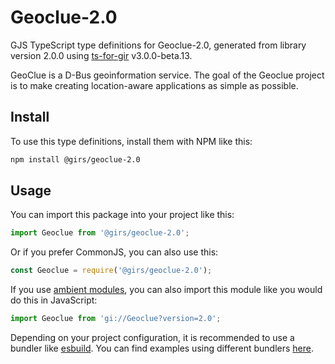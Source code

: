 
# Geoclue-2.0

GJS TypeScript type definitions for Geoclue-2.0, generated from library version 2.0.0 using [ts-for-gir](https://github.com/gjsify/ts-for-gjs) v3.0.0-beta.13.

GeoClue is a D-Bus geoinformation service. The goal of the Geoclue project is to make creating location-aware applications as simple as possible.

## Install

To use this type definitions, install them with NPM like this:
```bash
npm install @girs/geoclue-2.0
```

## Usage

You can import this package into your project like this:
```ts
import Geoclue from '@girs/geoclue-2.0';
```

Or if you prefer CommonJS, you can also use this:
```ts
const Geoclue = require('@girs/geoclue-2.0');
```

If you use [ambient modules](https://github.com/gjsify/ts-for-gir/tree/main/packages/cli#ambient-modules), you can also import this module like you would do this in JavaScript:

```ts
import Geoclue from 'gi://Geoclue?version=2.0';
```

Depending on your project configuration, it is recommended to use a bundler like [esbuild](https://esbuild.github.io/). You can find examples using different bundlers [here](https://github.com/gjsify/ts-for-gir/tree/main/examples).